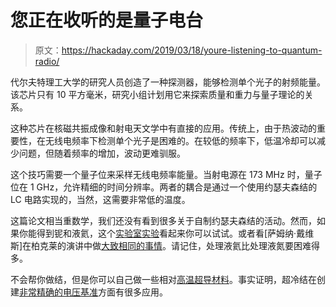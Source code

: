 # 您正在收听的是量子电台

> 原文：<https://hackaday.com/2019/03/18/youre-listening-to-quantum-radio/>

代尔夫特理工大学的研究人员创造了一种探测器，能够检测单个光子的射频能量。该芯片只有 10 平方毫米，研究小组计划用它来探索质量和重力与量子理论的关系。

这种芯片在核磁共振成像和射电天文学中有直接的应用。传统上，由于热波动的重要性，在无线电频率下检测单个光子是困难的。在较低的频率下，低温冷却可以减少问题，但随着频率的增加，波动更难驯服。

这个技巧需要一个量子位来采样无线电频率能量。当射电源在 173 MHz 时，量子位在 1 GHz，允许精细的时间分辨率。两者的耦合是通过一个使用约瑟夫森结的 LC 电路实现的，当然，这需要非常低的温度。

这篇论文相当重数学，我们还没有看到很多关于自制约瑟夫森结的活动。然而，如果你能得到铌和液氦，这个[实验室实验](http://experimentationlab.berkeley.edu/sites/default/files/writeups/JOS.pdf)看起来你可以试试。或者看[萨姆纳·戴维斯]在柏克莱的演讲中做[大致相同的事情](https://archive.org/details/ucberkeley_webcast_Z9vBPQrG0U4)。请记住，处理液氦比处理液氮要困难得多。

不会帮你做结，但是你可以自己做一些相对[高温超导材料](https://hackaday.com/2018/02/28/cook-up-your-own-high-temperature-superconductors/)。事实证明，超冷结在创建[非常精确的电压基准](https://hackaday.com/2015/12/03/nuts-about-volts/)方面有很多应用。